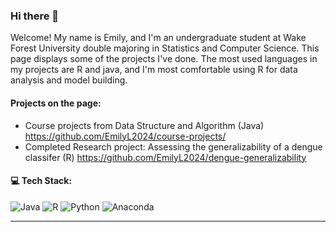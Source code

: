 ### Hi there 👋

Welcome! My name is Emily, and I'm an undergraduate student at Wake Forest University double majoring in Statistics and Computer Science. This page displays some of the projects I've done. The most used languages in my projects are R and java, and I'm most comfortable using R for data analysis and model building.

#### Projects on the page:
- Course projects from Data Structure and Algorithm (Java)
  https://github.com/EmilyL2024/course-projects/
- Completed Research project: Assessing the generalizability of a dengue classifer (R)
  https://github.com/EmilyL2024/dengue-generalizability

#### 💻 Tech Stack:
![Java](https://img.shields.io/badge/java-%23ED8B00.svg?style=for-the-badge&logo=java&logoColor=white) ![R](https://img.shields.io/badge/r-%23276DC3.svg?style=for-the-badge&logo=r&logoColor=white) ![Python](https://img.shields.io/badge/python-3670A0?style=for-the-badge&logo=python&logoColor=ffdd54) ![Anaconda](https://img.shields.io/badge/Anaconda-%2344A833.svg?style=for-the-badge&logo=anaconda&logoColor=white)





---


<!-- Proudly created with GPRM ( https://gprm.itsvg.in ) -->

<!--
**EmilyL2024/EmilyL2024** is a ✨ _special_ ✨ repository because its `README.md` (this file) appears on your GitHub profile.

Here are some ideas to get you started:

- 🔭 I’m currently working on ...
- 🌱 I’m currently learning ...
- 👯 I’m looking to collaborate on ...
- 🤔 I’m looking for help with ...
- 💬 Ask me about ...
- 📫 How to reach me: ...
- 😄 Pronouns: ...
- ⚡ Fun fact: ...
-->
